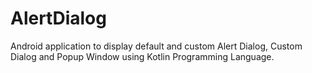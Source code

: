 # AlertDialog
Android application to display default and custom Alert Dialog, Custom Dialog and Popup Window using Kotlin Programming Language.
